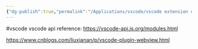 ```yaml
---
{"dg-publish":true,"permalink":"/Applications/vscode/vscode extension develop guide/","noteIcon":"3"}
---
```



#vscode
vscode api reference: https://vscode-api.js.org/modules.html

https://www.cnblogs.com/liuxianan/p/vscode-plugin-webview.html
